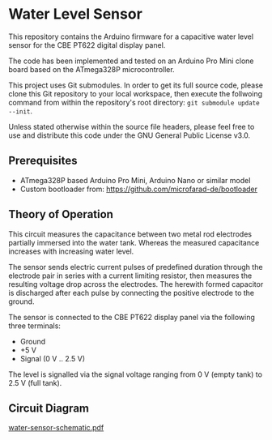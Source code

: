 # Water Level Sensor

This repository contains the Arduino firmware for a capacitive water level sensor for the CBE PT622 digital display panel.

The code has been implemented and tested on an Arduino Pro Mini clone board based on the ATmega328P microcontroller.

This project uses Git submodules. In order to get its full source code, please clone this Git repository to your local workspace, then execute the follwoing command from within the repository's root directory: `git submodule update --init`.

Unless stated otherwise within the source file headers, please feel free to use and distribute this code under the GNU General Public License v3.0.

## Prerequisites

* ATmega328P based Arduino Pro Mini, Arduino Nano or similar model
* Custom bootloader from: https://github.com/microfarad-de/bootloader

## Theory of Operation

This circuit measures the capacitance between two metal rod electrodes partially immersed into the water tank. Whereas the measured capacitance increases with increasing water level.

The sensor sends electric current pulses of predefined duration through the electrode pair in series with a current limiting resistor, then measures the resulting voltage drop across the electrodes. The herewith formed capacitor is discharged after each pulse by connecting the positive electrode  to the ground.

The sensor is connected to the CBE PT622 display panel via the following three terminals:

* Ground
* +5 V
* Signal (0 V .. 2.5 V)

The level is signalled via the signal voltage ranging from 0 V (empty tank) to 2.5 V (full tank).

## Circuit Diagram

[water-sensor-schematic.pdf](https://github.com/microfarad-de/water-sensor/blob/master/doc/water-sensor-schematic.pdf)
